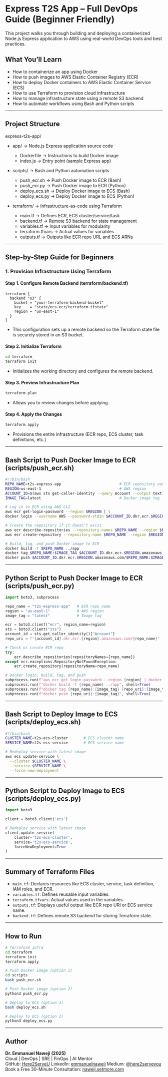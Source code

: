 # Express T2S App – Full DevOps Guide (Beginner Friendly)

This project walks you through building and deploying a containerized Node.js Express application to AWS using real-world DevOps tools and best practices.

## What You’ll Learn
- How to containerize an app using Docker
- How to push images to AWS Elastic Container Registry (ECR)
- How to deploy Docker containers to AWS Elastic Container Service (ECS)
- How to use Terraform to provision cloud infrastructure
- How to manage infrastructure state using a remote S3 backend
- How to automate workflows using Bash and Python scripts

---

## Project Structure

express-t2s-app/
- app/                           → Node.js Express application source code
  - Dockerfile                   → Instructions to build Docker image
  - index.js                     → Entry point (sample Express app)

- scripts/                       → Bash and Python automation scripts
  - push_ecr.sh                  → Push Docker image to ECR (Bash)
  - push_ecr.py                  → Push Docker image to ECR (Python)
  - deploy_ecs.sh                → Deploy Docker image to ECS (Bash)
  - deploy_ecs.py                → Deploy Docker image to ECS (Python)

- terraform/                     → Infrastructure-as-code using Terraform
  - main.tf                      → Defines ECR, ECS cluster/service/task
  - backend.tf                   → Remote S3 backend for state management
  - variables.tf                 → Input variables for modularity
  - terraform.tfvars             → Actual values for variables
  - outputs.tf                   → Outputs like ECR repo URL and ECS ARNs

---

## Step-by-Step Guide for Beginners

### 1. Provision Infrastructure Using Terraform

#### Step 1. Configure Remote Backend (terraform/backend.tf)
```
terraform {
  backend "s3" {
    bucket = "your-terraform-backend-bucket"
    key    = "state/ecs-ecr/terraform.tfstate"
    region = "us-east-1"
  }
}
```
- This configuration sets up a remote backend so the Terraform state file is securely stored in an S3 bucket.

#### Step 2. Initialize Terraform
```bash
cd terraform
terraform init
```
- Initializes the working directory and configures the remote backend.

#### Step 3. Preview Infrastructure Plan
```bash
terraform plan
```
- Allows you to review changes before applying.

#### Step 4. Apply the Changes
```bash
terraform apply
```
- Provisions the entire infrastructure (ECR repo, ECS cluster, task definitions, etc.)

---

## Bash Script to Push Docker Image to ECR (scripts/push_ecr.sh)
```bash
#!/bin/bash
REPO_NAME=t2s-express-app                          # ECR repository name
REGION=us-east-1                                   # AWS region
ACCOUNT_ID=$(aws sts get-caller-identity --query Account --output text) # AWS account ID
IMAGE_TAG=latest                                   # Docker image tag

# Log in to ECR using AWS CLI
aws ecr get-login-password --region $REGION | \
docker login --username AWS --password-stdin $ACCOUNT_ID.dkr.ecr.$REGION.amazonaws.com

# Create the repository if it doesn't exist
aws ecr describe-repositories --repository-names $REPO_NAME --region $REGION > /dev/null 2>&1 || \
aws ecr create-repository --repository-name $REPO_NAME --region $REGION

# Build, tag, and push Docker image to ECR
docker build -t $REPO_NAME ../app
docker tag $REPO_NAME:$IMAGE_TAG $ACCOUNT_ID.dkr.ecr.$REGION.amazonaws.com/$REPO_NAME:$IMAGE_TAG
docker push $ACCOUNT_ID.dkr.ecr.$REGION.amazonaws.com/$REPO_NAME:$IMAGE_TAG
```

---

## Python Script to Push Docker Image to ECR (scripts/push_ecr.py)
```python
import boto3, subprocess

repo_name = "t2s-express-app"   # ECR repo name
region = "us-east-1"            # AWS region
image_tag = "latest"            # Image tag

ecr = boto3.client("ecr", region_name=region)
sts = boto3.client("sts")
account_id = sts.get_caller_identity()["Account"]
repo_uri = f"{account_id}.dkr.ecr.{region}.amazonaws.com/{repo_name}"

# Check or create ECR repo
try:
    ecr.describe_repositories(repositoryNames=[repo_name])
except ecr.exceptions.RepositoryNotFoundException:
    ecr.create_repository(repositoryName=repo_name)

# Docker login, build, tag, and push
subprocess.run(f"aws ecr get-login-password --region {region} | docker login --username AWS --password-stdin {repo_uri}", shell=True)
subprocess.run(f"docker build -t {repo_name} ../app", shell=True)
subprocess.run(f"docker tag {repo_name}:{image_tag} {repo_uri}:{image_tag}", shell=True)
subprocess.run(f"docker push {repo_uri}:{image_tag}", shell=True)
```

---

## Bash Script to Deploy Image to ECS (scripts/deploy_ecs.sh)
```bash
#!/bin/bash
CLUSTER_NAME=t2s-ecs-cluster       # ECS cluster name
SERVICE_NAME=t2s-ecs-service       # ECS service name

# Redeploy service with latest image
aws ecs update-service \
  --cluster $CLUSTER_NAME \
  --service $SERVICE_NAME \
  --force-new-deployment
```

---

## Python Script to Deploy Image to ECS (scripts/deploy_ecs.py)
```python
import boto3

client = boto3.client('ecs')

# Redeploy service with latest image
client.update_service(
    cluster='t2s-ecs-cluster',
    service='t2s-ecs-service',
    forceNewDeployment=True
)
```

---

## Summary of Terraform Files
- `main.tf`: Declares resources like ECS cluster, service, task definition, IAM roles, and ECR.
- `variables.tf`: Defines reusable input variables.
- `terraform.tfvars`: Actual values used in the variables.
- `outputs.tf`: Displays useful output like ECR repo URI or ECS service name.
- `backend.tf`: Defines remote S3 backend for storing Terraform state.

---

## How to Run
```bash
# Terraform infra
cd terraform
terraform init
terraform apply

# Push Docker image (option 1)
cd scripts
bash push_ecr.sh

# Push Docker image (option 2)
python3 push_ecr.py

# Deploy to ECS (option 1)
bash deploy_ecs.sh

# Deploy to ECS (option 2)
python3 deploy_ecs.py
```

---
## Author

**Dr. Emmanuel Naweji (2025)**  
Cloud | DevOps | SRE | FinOps | AI Mentor  
GitHub: [Here2ServeU](https://github.com/Here2ServeU)
LinkedIn: [emmanuelnaweji](https://www.linkedin.com/in/ready2assist/) 
Medium: [@here2serveyou](https://medium.com/@here2serveyou)  
Book a Free 30-Minute Consultation: [naweji.setmore.com](https://here4you.setmore.com/emmanuel)
